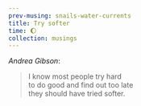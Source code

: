 ```yaml
--- 
prev-musing: snails-water-currents
title: Try softer
time: 🌔
collection: musings
---
```

<cite>Andrea Gibson</cite>:
> I know most people try hard\
> to do good and find out too late\
> they should have tried softer.